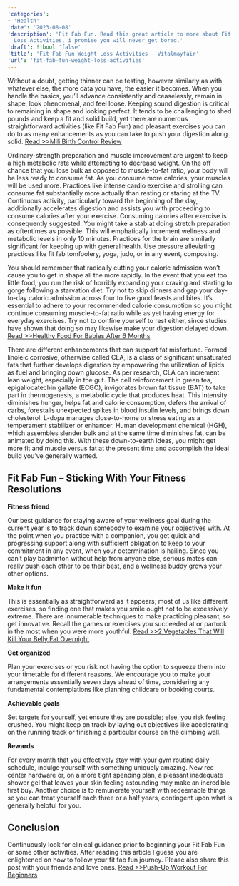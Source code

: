 ```yaml
---
'categories':
- 'Health'
'date': '2023-08-08'
'description': 'Fit Fab Fun. Read this great article to more about Fit Fab Fun Weight
  Loss Activities, i promise you will never get bored.'
'draft': !!bool 'false'
'title': 'Fit Fab Fun Weight Loss Activities - Vitalmayfair'
'url': 'fit-fab-fun-weight-loss-activities'
---
```

 



Without a doubt, getting thinner can be testing, however similarly as with whatever else, the more data you have, the easier it becomes. When you handle the basics, you’ll advance consistently and ceaselessly, remain in shape, look phenomenal, and feel loose. Keeping sound digestion is critical to remaining in shape and looking perfect. It tends to be challenging to shed pounds and keep a fit and solid build, yet there are numerous straightforward activities (like Fit Fab Fun) and pleasant exercises you can do to as many enhancements as you can take to push your digestion along solid. [Read >>Mili Birth Control Review](https://vitalmayfair.com/mili-birth-control-review/)


Ordinary-strength preparation and muscle improvement are urgent to keep a high metabolic rate while attempting to decrease weight. On the off chance that you lose bulk as opposed to muscle-to-fat ratio, your body will be less ready to consume fat. As you consume more calories, your muscles will be used more. Practices like intense cardio exercise and strolling can consume fat substantially more actually than resting or staring at the TV. Continuous activity, particularly toward the beginning of the day, additionally accelerates digestion and assists you with proceeding to consume calories after your exercise. Consuming calories after exercise is consequently suggested. You might take a stab at doing stretch preparation as oftentimes as possible. This will emphatically increment wellness and metabolic levels in only 10 minutes. Practices for the brain are similarly significant for keeping up with general health. Use pressure alleviating practices like fit fab tomfoolery, yoga, judo, or in any event, composing.


You should remember that radically cutting your caloric admission won’t cause you to get in shape all the more rapidly. In the event that you eat too little food, you run the risk of horribly expanding your craving and starting to gorge following a starvation diet. Try not to skip dinners and gap your day-to-day caloric admission across four to five good feasts and bites. It’s essential to adhere to your recommended calorie consumption so you might continue consuming muscle-to-fat ratio while as yet having energy for everyday exercises. Try not to confine yourself to rest either, since studies have shown that doing so may likewise make your digestion delayed down. [Read >>Healthy Food For Babies After 6 Months](https://vitalmayfair.com/healthy-food-for-babies-after-6-months/)


There are different enhancements that can support fat misfortune. Formed linoleic corrosive, otherwise called CLA, is a class of significant unsaturated fats that further develops digestion by empowering the utilization of lipids as fuel and bringing down glucose. As per research, CLA can increment lean weight, especially in the gut. The cell reinforcement in green tea, epigallocatechin gallate (ECGC), invigorates brown fat tissue (BAT) to take part in thermogenesis, a metabolic cycle that produces heat. This intensity diminishes hunger, helps fat and calorie consumption, defers the arrival of carbs, forestalls unexpected spikes in blood insulin levels, and brings down cholesterol. L-dopa manages close-to-home or stress eating as a temperament stabilizer or enhancer. Human development chemical (HGH), which assembles slender bulk and at the same time diminishes fat, can be animated by doing this. With these down-to-earth ideas, you might get more fit and muscle versus fat at the present time and accomplish the ideal build you’ve generally wanted.


**Fit Fab Fun – Sticking With Your Fitness Resolutions**
--------------------------------------------------------


**Fitness friend**


Our best guidance for staying aware of your wellness goal during the current year is to track down somebody to examine your objectives with. At the point when you practice with a companion, you get quick and progressing support along with sufficient obligation to keep to your commitment in any event, when your determination is hailing. Since you can’t play badminton without help from anyone else, serious mates can really push each other to be their best, and a wellness buddy grows your other options.


**Make it fun**


This is essentially as straightforward as it appears; most of us like different exercises, so finding one that makes you smile ought not to be excessively extreme. There are innumerable techniques to make practicing pleasant, so get innovative. Recall the games or exercises you succeeded at or partook in the most when you were more youthful. [Read >>2 Vegetables That Will Kill Your Belly Fat Overnight](https://vitalmayfair.com/2-vegetables-that-will-kill-your-belly-fat-overnight/)

**Get organized**


Plan your exercises or you risk not having the option to squeeze them into your timetable for different reasons. We encourage you to make your arrangements essentially seven days ahead of time, considering any fundamental contemplations like planning childcare or booking courts.


**Achievable goals**


Set targets for yourself, yet ensure they are possible; else, you risk feeling crushed. You might keep on track by laying out objectives like accelerating on the running track or finishing a particular course on the climbing wall.


**Rewards**


For every month that you effectively stay with your gym routine daily schedule, indulge yourself with something uniquely amazing. New rec center hardware or, on a more tight spending plan, a pleasant inadequate shower gel that leaves your skin feeling astounding may make an incredible first buy. Another choice is to remunerate yourself with redeemable things so you can treat yourself each three or a half years, contingent upon what is generally helpful for you.


Conclusion
----------


Continuously look for clinical guidance prior to beginning your Fit Fab Fun or some other activities. After reading this article I guess you are enlightened on how to follow your fit fab fun journey. Please also share this post with your friends and love ones. [Read >>Push-Up Workout For Beginners](https://vitalmayfair.com/push-up-workout-for-beginners/)


 


 


 


 









